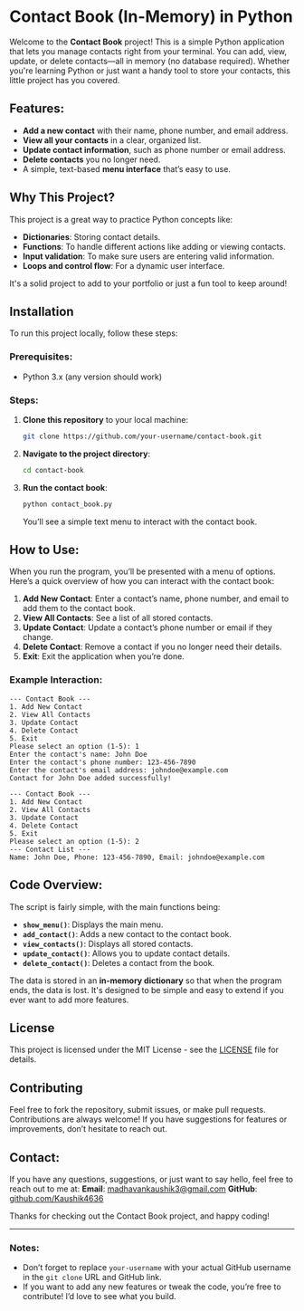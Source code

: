 # Contact Book (In-Memory) in Python

Welcome to the **Contact Book** project! This is a simple Python application that lets you manage contacts right from your terminal. You can add, view, update, or delete contacts—all in memory (no database required). Whether you're learning Python or just want a handy tool to store your contacts, this little project has you covered.

## Features:

* **Add a new contact** with their name, phone number, and email address.
* **View all your contacts** in a clear, organized list.
* **Update contact information**, such as phone number or email address.
* **Delete contacts** you no longer need.
* A simple, text-based **menu interface** that’s easy to use.

## Why This Project?

This project is a great way to practice Python concepts like:

* **Dictionaries**: Storing contact details.
* **Functions**: To handle different actions like adding or viewing contacts.
* **Input validation**: To make sure users are entering valid information.
* **Loops and control flow**: For a dynamic user interface.

It's a solid project to add to your portfolio or just a fun tool to keep around!

## Installation

To run this project locally, follow these steps:

### Prerequisites:

* Python 3.x (any version should work)

### Steps:

1. **Clone this repository** to your local machine:

   ```bash
   git clone https://github.com/your-username/contact-book.git
   ```

2. **Navigate to the project directory**:

   ```bash
   cd contact-book
   ```

3. **Run the contact book**:

   ```bash
   python contact_book.py
   ```

   You’ll see a simple text menu to interact with the contact book.

## How to Use:

When you run the program, you’ll be presented with a menu of options. Here’s a quick overview of how you can interact with the contact book:

1. **Add New Contact**: Enter a contact’s name, phone number, and email to add them to the contact book.
2. **View All Contacts**: See a list of all stored contacts.
3. **Update Contact**: Update a contact’s phone number or email if they change.
4. **Delete Contact**: Remove a contact if you no longer need their details.
5. **Exit**: Exit the application when you’re done.

### Example Interaction:

```
--- Contact Book ---
1. Add New Contact
2. View All Contacts
3. Update Contact
4. Delete Contact
5. Exit
Please select an option (1-5): 1
Enter the contact's name: John Doe
Enter the contact's phone number: 123-456-7890
Enter the contact's email address: johndoe@example.com
Contact for John Doe added successfully!

--- Contact Book ---
1. Add New Contact
2. View All Contacts
3. Update Contact
4. Delete Contact
5. Exit
Please select an option (1-5): 2
--- Contact List ---
Name: John Doe, Phone: 123-456-7890, Email: johndoe@example.com
```

## Code Overview:

The script is fairly simple, with the main functions being:

* **`show_menu()`**: Displays the main menu.
* **`add_contact()`**: Adds a new contact to the contact book.
* **`view_contacts()`**: Displays all stored contacts.
* **`update_contact()`**: Allows you to update contact details.
* **`delete_contact()`**: Deletes a contact from the book.

The data is stored in an **in-memory dictionary** so that when the program ends, the data is lost. It's designed to be simple and easy to extend if you ever want to add more features.

## License

This project is licensed under the MIT License - see the [LICENSE](LICENSE) file for details.

## Contributing

Feel free to fork the repository, submit issues, or make pull requests. Contributions are always welcome! If you have suggestions for features or improvements, don’t hesitate to reach out.

## Contact:

If you have any questions, suggestions, or just want to say hello, feel free to reach out to me at:
**Email**: [madhavankaushik3@gmail.com](mailto:madhavankaushik3@gmail.com)
**GitHub**: [github.com/Kaushik4636](https://github.com/Kaushik4636)

Thanks for checking out the Contact Book project, and happy coding!

---

### Notes:

* Don’t forget to replace `your-username` with your actual GitHub username in the `git clone` URL and GitHub link.
* If you want to add any new features or tweak the code, you’re free to contribute! I’d love to see what you build.


